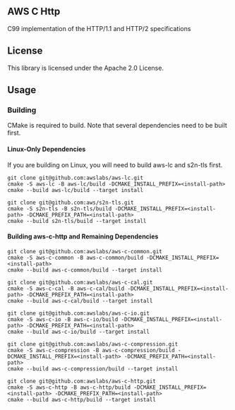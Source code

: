## AWS C Http

C99 implementation of the HTTP/1.1 and HTTP/2 specifications

## License

This library is licensed under the Apache 2.0 License.

## Usage

### Building

CMake is required to build. Note that several dependencies need to be built first.

#### Linux-Only Dependencies

If you are building on Linux, you will need to build aws-lc and s2n-tls first.

```
git clone git@github.com:awslabs/aws-lc.git
cmake -S aws-lc -B aws-lc/build -DCMAKE_INSTALL_PREFIX=<install-path>
cmake --build aws-lc/build --target install

git clone git@github.com:aws/s2n-tls.git
cmake -S s2n-tls -B s2n-tls/build -DCMAKE_INSTALL_PREFIX=<install-path> -DCMAKE_PREFIX_PATH=<install-path>
cmake --build s2n-tls/build --target install
```

#### Building aws-c-http and Remaining Dependencies

```
git clone git@github.com:awslabs/aws-c-common.git
cmake -S aws-c-common -B aws-c-common/build -DCMAKE_INSTALL_PREFIX=<install-path>
cmake --build aws-c-common/build --target install

git clone git@github.com:awslabs/aws-c-cal.git
cmake -S aws-c-cal -B aws-c-cal/build -DCMAKE_INSTALL_PREFIX=<install-path> -DCMAKE_PREFIX_PATH=<install-path>
cmake --build aws-c-cal/build --target install

git clone git@github.com:awslabs/aws-c-io.git
cmake -S aws-c-io -B aws-c-io/build -DCMAKE_INSTALL_PREFIX=<install-path> -DCMAKE_PREFIX_PATH=<install-path>
cmake --build aws-c-io/build --target install

git clone git@github.com:awslabs/aws-c-compression.git
cmake -S aws-c-compression -B aws-c-compression/build -DCMAKE_INSTALL_PREFIX=<install-path> -DCMAKE_PREFIX_PATH=<install-path>
cmake --build aws-c-compression/build --target install

git clone git@github.com:awslabs/aws-c-http.git
cmake -S aws-c-http -B aws-c-http/build -DCMAKE_INSTALL_PREFIX=<install-path> -DCMAKE_PREFIX_PATH=<install-path>
cmake --build aws-c-http/build --target install
```
